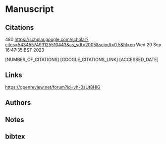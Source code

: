 # Manuscript

## Citations

480
https://scholar.google.com/scholar?cites=5434557493125510443&as_sdt=2005&sciodt=0,5&hl=en
Wed 20 Sep 16:47:35 BST 2023


[NUMBER_OF_CITATIONS]
[GOOGLE_CITATIONS_LINK]
[ACCESSED_DATE]


## Links 
https://openreview.net/forum?id=vh-0sUt8HlG

## Authors 

## Notes

## bibtex 
```

```

